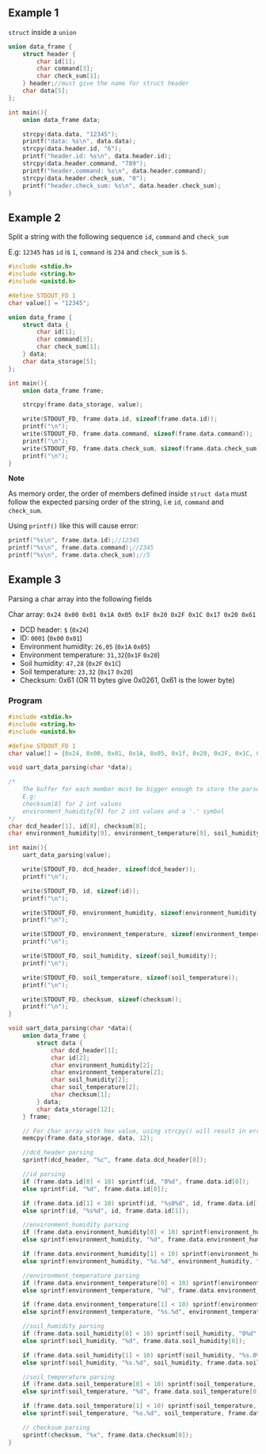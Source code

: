 ## Example 1

``struct`` inside a ``union``

```c
union data_frame {
    struct header {
        char id[1];
        char command[3];
        char check_sum[1];
    } header;//must give the name for struct header
    char data[5];
};

int main(){
    union data_frame data;

    strcpy(data.data, "12345");
    printf("data: %s\n", data.data);
    strcpy(data.header.id, "6");
	printf("header.id: %s\n", data.header.id);
    strcpy(data.header.command, "789");
	printf("header.command: %s\n", data.header.command);
    strcpy(data.header.check_sum, "0");
	printf("header.check_sum: %s\n", data.header.check_sum);
}
```
## Example 2

Split a string with the following sequence ``id``,  ``command`` and ``check_sum``

E.g: ``12345`` has ``id`` is ``1``, ``command`` is ``234`` and ``check_sum`` is ``5``.

```c
#include <stdio.h>
#include <string.h>
#include <unistd.h>

#define STDOUT_FD 1
char value[] = "12345";

union data_frame {
    struct data {
        char id[1];
        char command[3];
        char check_sum[1];
    } data;
    char data_storage[5];
};

int main(){
    union data_frame frame;

    strcpy(frame.data_storage, value);

    write(STDOUT_FD, frame.data.id, sizeof(frame.data.id));
    printf("\n");
    write(STDOUT_FD, frame.data.command, sizeof(frame.data.command));
    printf("\n");
    write(STDOUT_FD, frame.data.check_sum, sizeof(frame.data.check_sum));
    printf("\n");
}
```
**Note**

As memory order, the order of members defined inside ``struct data`` must follow the expected parsing order of the string, i.e ``id``, ``command`` and ``check_sum``.

Using ``printf()`` like this will cause error:

```c
printf("%s\n", frame.data.id);//12345
printf("%s\n", frame.data.command);//2345
printf("%s\n", frame.data.check_sum);//5
```
## Example 3

Parsing a char array into the following fields

Char array: ``0x24 0x00 0x01 0x1A 0x05 0x1F 0x20 0x2F 0x1C 0x17 0x20 0x61``

* DCD header: ``$`` (``0x24``)
* ID: ``0001`` (``0x00`` ``0x01``)
* Environment humidity: ``26,05`` (``0x1A`` ``0x05``)
* Environment temperature: ``31,32``(``0x1F`` ``0x20``)
* Soil humidity: ``47,28`` (``0x2F`` ``0x1C``)
* Soil temperature: ``23,32`` (``0x17`` ``0x20``)
* Checksum: 0x61 (OR 11 bytes give 0x0261, 0x61 is the lower byte)

### Program

```c
#include <stdio.h>
#include <string.h>
#include <unistd.h>

#define STDOUT_FD 1
char value[] = {0x24, 0x00, 0x01, 0x1A, 0x05, 0x1f, 0x20, 0x2F, 0x1C, 0x17, 0x20, 0x61};

void uart_data_parsing(char *data);

/*
    The buffer for each member must be bigger enough to store the parse value. If its size is not big, there will be problem of losing the value
    E.g:
    checksum[8] for 2 int values
    environment_humidity[9] for 2 int values and a '.' symbol
*/    
char dcd_header[1], id[8], checksum[8];
char environment_humidity[9], environment_temperature[9], soil_humidity[9], soil_temperature[9];

int main(){
    uart_data_parsing(value);

    write(STDOUT_FD, dcd_header, sizeof(dcd_header));
    printf("\n");

    write(STDOUT_FD, id, sizeof(id));
    printf("\n");

    write(STDOUT_FD, environment_humidity, sizeof(environment_humidity));
    printf("\n");

    write(STDOUT_FD, environment_temperature, sizeof(environment_temperature));
    printf("\n");

    write(STDOUT_FD, soil_humidity, sizeof(soil_humidity));
    printf("\n");

    write(STDOUT_FD, soil_temperature, sizeof(soil_temperature));
    printf("\n");

    write(STDOUT_FD, checksum, sizeof(checksum));
    printf("\n");
}

void uart_data_parsing(char *data){
    union data_frame {
        struct data {
            char dcd_header[1];
            char id[2];
            char environment_humidity[2];
            char environment_temperature[2];
            char soil_humidity[2];
            char soil_temperature[2];
            char checksum[1];
        } data;
        char data_storage[12];
    } frame;

    // For char array with hex value, using strcpy() will result in error
    memcpy(frame.data_storage, data, 12);

    //dcd_header parsing
    sprintf(dcd_header, "%c", frame.data.dcd_header[0]);

    //id parsing
    if (frame.data.id[0] < 10) sprintf(id, "0%d", frame.data.id[0]);
    else sprintf(id, "%d", frame.data.id[0]);

    if (frame.data.id[1] < 10) sprintf(id, "%s0%d", id, frame.data.id[1]);
    else sprintf(id, "%s%d", id, frame.data.id[1]);

    //environment_humidity parsing
    if (frame.data.environment_humidity[0] < 10) sprintf(environment_humidity, "0%d", frame.data.environment_humidity[0]);
    else sprintf(environment_humidity, "%d", frame.data.environment_humidity[0]);

    if (frame.data.environment_humidity[1] < 10) sprintf(environment_humidity, "%s.0%d", environment_humidity, frame.data.environment_humidity[1]);
    else sprintf(environment_humidity, "%s.%d", environment_humidity, frame.data.environment_humidity[1]);

    //environment_temperature parsing
    if (frame.data.environment_temperature[0] < 10) sprintf(environment_temperature, "0%d", frame.data.environment_temperature[0]);
    else sprintf(environment_temperature, "%d", frame.data.environment_temperature[0]);

    if (frame.data.environment_temperature[1] < 10) sprintf(environment_temperature, "%s.0%d", environment_temperature, frame.data.environment_temperature[1]);
    else sprintf(environment_temperature, "%s.%d", environment_temperature, frame.data.environment_temperature[1]);

    //soil_humidity parsing
    if (frame.data.soil_humidity[0] < 10) sprintf(soil_humidity, "0%d", frame.data.soil_humidity[0]);
    else sprintf(soil_humidity, "%d", frame.data.soil_humidity[0]);

    if (frame.data.soil_humidity[1] < 10) sprintf(soil_humidity, "%s.0%d", soil_humidity, frame.data.soil_humidity[1]);
    else sprintf(soil_humidity, "%s.%d", soil_humidity, frame.data.soil_humidity[1]);

    //soil_temperature parsing
    if (frame.data.soil_temperature[0] < 10) sprintf(soil_temperature, "0%d", frame.data.soil_temperature[0]);
    else sprintf(soil_temperature, "%d", frame.data.soil_temperature[0]);

    if (frame.data.soil_temperature[1] < 10) sprintf(soil_temperature, "%s.0%d", soil_temperature, frame.data.soil_temperature[1]);
    else sprintf(soil_temperature, "%s.%d", soil_temperature, frame.data.soil_temperature[1]);

    // checksum parsing
    sprintf(checksum, "%x", frame.data.checksum[0]);
}
```